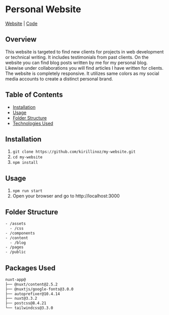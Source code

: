 # Personal Website
[Website](https://ikirill.com) | [Code](https://github.com/kirillinoz/my-website)

## Overview
This website is targeted to find new clients for projects in web development or technical writing. It includes testimonials from past clients. On the website you can find blog posts written by me for my personal blog. Likewise under collaborations you will find articles I have written for clients. The website is completely responsive. It utilizes same colors as my social media accounts to create a distinct personal brand.

## Table of Contents
* [Installation](#installation)
* [Usage](#usage)
* [Folder Structure](#folder-structure)
* [Technologies Used](#technologies-used)

## Installation
1) `git clone https://github.com/kirillinoz/my-website.git`
2) `cd my-website`
3) `npm install`

## Usage
1) `npm run start`
2) Open your browser and go to http://localhost:3000

## Folder Structure
```bash
- /assets
  - /css
- /components
- /content
  - /blog
- /pages
- /public
```
## Packages Used
```bash
nuxt-app@
├── @nuxt/content@2.5.2
├── @nuxtjs/google-fonts@3.0.0
├── autoprefixer@10.4.14
├── nuxt@3.3.2
├── postcss@8.4.21
└── tailwindcss@3.3.0
```
